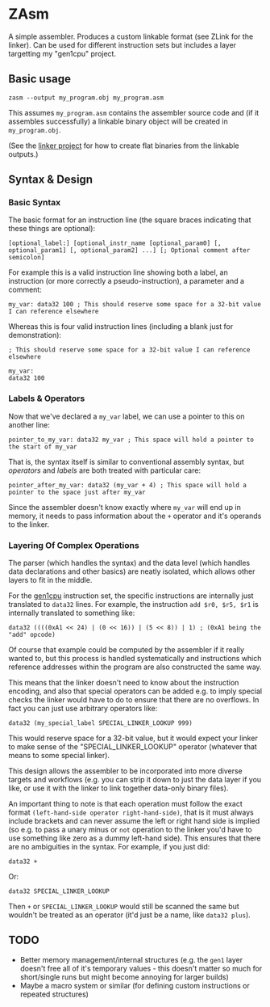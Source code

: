 # ZAsm
A simple assembler. Produces a custom linkable format (see ZLink for the linker). Can be used for different instruction sets but includes a layer targetting my "gen1cpu" project.

## Basic usage

    zasm --output my_program.obj my_program.asm
    
This assumes `my_program.asm` contains the assembler source code and (if it assembles successfully) a linkable binary object will be created in `my_program.obj`.
    
(See the [linker project](https://github.com/ZYSF/ZLink/) for how to create flat binaries from the linkable outputs.)

## Syntax & Design

### Basic Syntax

The basic format for an instruction line (the square braces indicating that these things are optional):

    [optional_label:] [optional_instr_name [optional_param0] [, optional_param1] [, optional_param2] ...] [; Optional comment after semicolon]

For example this is a valid instruction line showing both a label, an instruction (or more correctly a pseudo-instruction), a parameter and a comment:

    my_var: data32 100 ; This should reserve some space for a 32-bit value I can reference elsewhere

Whereas this is four valid instruction lines (including a blank just for demonstration):

    ; This should reserve some space for a 32-bit value I can reference elsewhere
    
    my_var:
    data32 100

### Labels & Operators

Now that we've declared a `my_var` label, we can use a pointer to this on another line:

    pointer_to_my_var: data32 my_var ; This space will hold a pointer to the start of my_var
    
That is, the syntax itself is similar to conventional assembly syntax, but *operators* and *labels* are both treated with particular care:

    pointer_after_my_var: data32 (my_var + 4) ; This space will hold a pointer to the space just after my_var

Since the assembler doesn't know exactly where `my_var` will end up in memory, it needs to pass information about the `+` operator and it's operands to the linker.

### Layering Of Complex Operations

The parser (which handles the syntax) and the data level (which handles data declarations and other basics) are neatly isolated, which allows other layers to fit in the middle.

For the [gen1cpu](https://github.com/ZYSF/gen1cpu/) instruction set, the specific instructions are internally just translated to `data32` lines. For example, the instruction `add $r0, $r5, $r1` is internally translated to something like:

    data32 ((((0xA1 << 24) | (0 << 16)) | (5 << 8)) | 1) ; (0xA1 being the "add" opcode)

Of course that example could be computed by the assembler if it really wanted to, but this process is handled systematically and instructions which reference addresses within the program are also constructed the same way.

This means that the linker doesn't need to know about the instruction encoding, and also that special operators can be added e.g. to imply special checks the linker would have to do to ensure that there are no overflows. In fact you can just use arbitrary operators like:

    data32 (my_special_label SPECIAL_LINKER_LOOKUP 999)

This would reserve space for a 32-bit value, but it would expect your linker to make sense of the "SPECIAL_LINKER_LOOKUP" operator (whatever that means to some special linker).

This design allows the assembler to be incorporated into more diverse targets and workflows (e.g. you can strip it down to just the data layer if you like, or use it with the linker to link together data-only binary files).

An important thing to note is that each operation must follow the exact format `(left-hand-side operator right-hand-side)`, that is it must always include brackets and can never assume the left or right hand side is implied (so e.g. to pass a unary minus or `not` operation to the linker you'd have to use something like zero as a dummy left-hand side). This ensures that there are no ambiguities in the syntax. For example, if you just did:

    data32 +

Or:

    data32 SPECIAL_LINKER_LOOKUP

Then `+` or `SPECIAL_LINKER_LOOKUP` would still be scanned the same but wouldn't be treated as an operator (it'd just be a name, like `data32 plus`).

## TODO

 * Better memory management/internal structures (e.g. the `gen1` layer doesn't free all of it's temporary values - this doesn't matter so much for short/single runs but might become annoying for larger builds)
 * Maybe a macro system or similar (for defining custom instructions or repeated structures)
